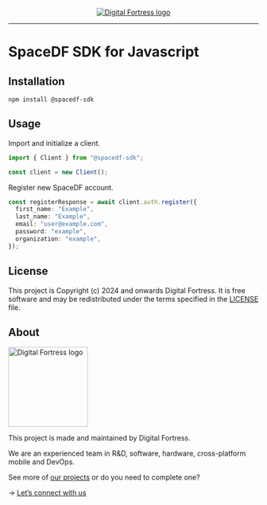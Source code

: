 <p align="center">
  <a href="https://www.digitalfortress.dev/">
    <picture>
      <source media="(prefers-color-scheme: dark)" srcset="https://digitalfortress-s3-bucket-vpcxuhhdwecuj.s3.amazonaws.com/Group+1410083530.svg">
      <img alt="Digital Fortress logo" src="https://digitalfortress-s3-bucket-vpcxuhhdwecuj.s3.amazonaws.com/Group+1410083530.svg">
    </picture>    
  </a>
</p>

---

# SpaceDF SDK for Javascript

## Installation

```
npm install @spacedf-sdk
```

## Usage

Import and initialize a client.

```typescript
import { Client } from "@spacedf-sdk";

const client = new Client();
```

Register new SpaceDF account.
```typescript
const registerResponse = await client.auth.register({
  first_name: "Example",
  last_name: "Example",
  email: "user@example.com",
  password: "example",
  organization: "example",
});
```

## License

This project is Copyright (c) 2024 and onwards Digital Fortress. It is free software and may be redistributed under the terms specified in the [LICENSE] file.

[LICENSE]: /LICENSE

## About

<a href="https://www.digitalfortress.dev/">
  <picture>
    <source media="(prefers-color-scheme: dark)" srcset="https://digitalfortress-s3-bucket-vpcxuhhdwecuj.s3.amazonaws.com/Group+1410083530.svg">
    <img alt="Digital Fortress logo" src="https://digitalfortress-s3-bucket-vpcxuhhdwecuj.s3.amazonaws.com/Group+1410083530.svg" width="160">
  </picture>
</a>

This project is made and maintained by Digital Fortress.

We are an experienced team in R&D, software, hardware, cross-platform mobile and DevOps.

See more of [our projects][projects] or do you need to complete one?

-> [Let’s connect with us][website]

[projects]: https://github.com/digitalfortress-dev
[website]: https://www.digitalfortress.dev